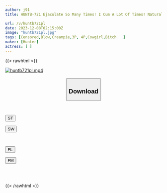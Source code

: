 ```yaml
---
author: j91
title: HUNTB-721 Ejaculate So Many Times! I Cum A Lot Of Times! Naturally, We Have Sex A Lot! “I Can’t Get Any More Sperm Out! I Can't Get An Erection! ”Three Big-breasted Sisters Suddenly Become My Older Sister

url: /v/huntb721pl
date: 2023-12-08T02:15:00Z
image: "huntb721pl.jpg"
tags: [Censored,Blow,Creampie,3P, 4P,Cowgirl,Bitch	 ]
maker: [Hunter]
actress: [ ]
---
```



{{< rawhtml >}}

<div class="video" data-videoid="AqDWlBWmDPcXVPq">
    <a href="javascript:;">
        <img src="/v/huntb721pl/huntb721pl.jpg" width="WIDTH" height="HEIGHT" alt="huntb721pl.mp4" loading="lazy">
    </a>
</div>

<script type="text/javascript" src="https://j91.asia/asset/on-demand-st.js"></script>

<br>
  <link rel="stylesheet" href="https://j91.asia/asset/bs5.css">
  
  <center>
  <button class="btn btn-primary" type="button" data-bs-toggle="collapse" data-bs-target=".multi-collapse" aria-expanded="false" aria-controls="multiCollapseExample1 multiCollapseExample2"><h2>Download</h2></button></center>
</p>
<div class="row">
  <div class="col">
    <div class="collapse multi-collapse" id="multiCollapseExample1">
      <div class="card card-body">
	      	      <br>
<div class="buttons">  
<p><a href="https://streamtape.to/v/AqDWlBWmDPcXVPq" target="_blank"><button class="btn-hover color-3"><i class="fa fa-download"></i> ST</button></a></p>
<p><a href="https://flaswish.com/uvaj8rtjdnnq" target="_blank"><button class="btn-hover color-2"><i class="fa fa-download"></i> SW</button></a></p></div>
    </div>
  </div>
</div>
  <div class="col">
    <div class="collapse multi-collapse" id="multiCollapseExample2">
      <div class="card card-body">
	      <br>
<div class="buttons">
<p><a href="javascript:;" target="_blank"><button class="btn-hover color-9"><i class="fa fa-download"></i> FL</button></a></p>
<p><a href="javascript:;" target="_blank"><button class="btn-hover color-8"><i class="fa fa-download"></i> FM</button></a></p></div>
<br><br>
      </div>
    </div>
  </div>
</div>

{{< /rawhtml >}}